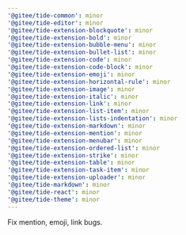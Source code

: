 ```yaml
---
'@gitee/tide-common': minor
'@gitee/tide-editor': minor
'@gitee/tide-extension-blockquote': minor
'@gitee/tide-extension-bold': minor
'@gitee/tide-extension-bubble-menu': minor
'@gitee/tide-extension-bullet-list': minor
'@gitee/tide-extension-code': minor
'@gitee/tide-extension-code-block': minor
'@gitee/tide-extension-emoji': minor
'@gitee/tide-extension-horizontal-rule': minor
'@gitee/tide-extension-image': minor
'@gitee/tide-extension-italic': minor
'@gitee/tide-extension-link': minor
'@gitee/tide-extension-list-item': minor
'@gitee/tide-extension-lists-indentation': minor
'@gitee/tide-extension-markdown': minor
'@gitee/tide-extension-mention': minor
'@gitee/tide-extension-menubar': minor
'@gitee/tide-extension-ordered-list': minor
'@gitee/tide-extension-strike': minor
'@gitee/tide-extension-table': minor
'@gitee/tide-extension-task-item': minor
'@gitee/tide-extension-uploader': minor
'@gitee/tide-markdown': minor
'@gitee/tide-react': minor
'@gitee/tide-theme': minor
---
```


Fix mention, emoji, link bugs.
